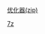 [优化器(zip)](https://github.com/ZyperWave/ZyperWinOptimize/releases/download/v3.1/ZyperWin++3.1.zip)

[7z](https://www.7-zip.org/a/7z2501-x64.exe)